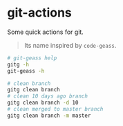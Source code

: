 # git-actions

Some quick actions for git.

> Its name inspired by `code-geass`.

```bash
# git-geass help
gitg -h
git-geass -h

# clean branch
gitg clean branch
# clean 10 days ago branch
gitg clean branch -d 10
# clean merged to master branch
gitg clean branch -m master
```
